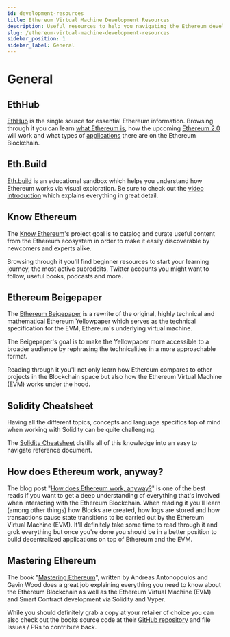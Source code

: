 ```yaml
---
id: development-resources
title: Ethereum Virtual Machine Development Resources
description: Useful resources to help you navigating the Ethereum development landscape.
slug: /ethereum-virtual-machine-development-resources
sidebar_position: 1
sidebar_label: General
---
```


# General

## EthHub

[EthHub](https://ethhub.io/) is the single source for essential Ethereum information. Browsing through it you can learn [what Ethereum is](https://docs.ethhub.io/ethereum-basics/what-is-ethereum/), how the upcoming [Ethereum 2.0](https://docs.ethhub.io/ethereum-roadmap/ethereum-2.0/eth-2.0-phases/) will work and what types of [applications](https://docs.ethhub.io/built-on-ethereum/built-on-ethereum/) there are on the Ethereum Blockchain.

## Eth.Build

[Eth.build](https://eth.build/) is an educational sandbox which helps you understand how Ethereum works via visual exploration. Be sure to check out the [video introduction](https://www.youtube.com/watch?v=30pa790tIIA) which explains everything in great detail.

## Know Ethereum

The [Know Ethereum](https://knowethereum.com/)'s project goal is to catalog and curate useful content from the Ethereum ecosystem in order to make it easily discoverable by newcomers and experts alike.

Browsing through it you'll find beginner resources to start your learning journey, the most active subreddits, Twitter accounts you might want to follow, useful books, podcasts and more.

## Ethereum Beigepaper

The [Ethereum Beigepaper](https://github.com/chronaeon/beigepaper) is a rewrite of the original, highly technical and mathematical Ethereum Yellowpaper which serves as the technical specification for the EVM, Ethereum's underlying virtual machine.

The Beigepaper's goal is to make the Yellowpaper more accessible to a broader audience by rephrasing the technicalities in a more approachable format.

Reading through it you'll not only learn how Ethereum compares to other projects in the Blockchain space but also how the Ethereum Virtual Machine \(EVM\) works under the hood.

## Solidity Cheatsheet

Having all the different topics, concepts and language specifics top of mind when working with Solidity can be quite challenging.

The [Solidity Cheatsheet](https://docs.soliditylang.org/en/latest/cheatsheet.html) distills all of this knowledge into an easy to navigate reference document.

## How does Ethereum work, anyway?

The blog post "[How does Ethereum work, anyway?](https://www.preethikasireddy.com/post/how-does-ethereum-work-anyway)" is one of the best reads if you want to get a deep understanding of everything that's involved when interacting with the Ethereum Blockchain. When reading it you'll learn \(among other things\) how Blocks are created, how logs are stored and how transactions cause state transitions to be carried out by the Ethereum Virtual Machine \(EVM\). It'll definitely take some time to read through it and grok everything but once you're done you should be in a better position to build decentralized applications on top of Ethereum and the EVM.

## Mastering Ethereum

The book "[Mastering Ethereum](https://ethereumbook.info/)", written by Andreas Antonopoulos and Gavin Wood does a great job explaining everything you need to know about the Ethereum Blockchain as well as the Ethereum Virtual Machine \(EVM\) and Smart Contract development via Solidity and Vyper.

While you should definitely grab a copy at your retailer of choice you can also check out the books source code at their [GitHub repository](https://github.com/ethereumbook/ethereumbook) and file Issues / PRs to contribute back.
